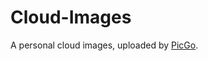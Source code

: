 # Cloud-Images

A personal cloud images, uploaded by [PicGo](https://github.com/Molunerfinn/PicGo).
